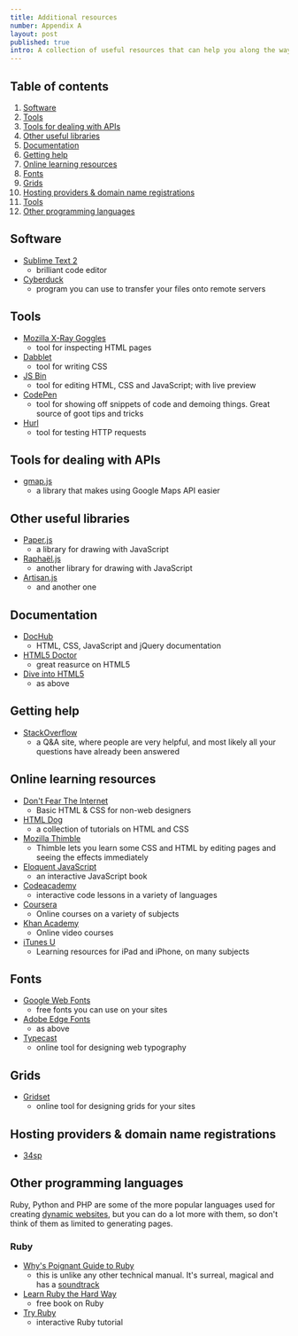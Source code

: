 ```yaml
---
title: Additional resources
number: Appendix A
layout: post
published: true
intro: A collection of useful resources that can help you along the way. 
---
```


## Table of contents 

1. [Software](#software)
2. [Tools](#tools)
3. [Tools for dealing with APIs](#tools_for_dealing_with_apis)
4. [Other useful libraries](#other_useful_libraries)
5. [Documentation](#documentation)
6. [Getting help](#getting_help)
7. [Online learning resources](#online_learning_resources)
8. [Fonts](#fonts)
9. [Grids](#grids)
10. [Hosting providers & domain name registrations](#hosting_providers__domain_name_registrations)
11. [Tools](#tools)
12. [Other programming languages](#other_programming_languages)

## Software

* [Sublime Text 2](http://www.sublimetext.com/)
	- brilliant code editor
* [Cyberduck](http://cyberduck.ch/)
	- program you can use to transfer your files onto remote servers

## Tools

* [Mozilla X-Ray Goggles](http://hackasaurus.org/en-US/goggles/)
	- tool for inspecting HTML pages
* [Dabblet](http://dabblet.com/)
	- tool for writing CSS
* [JS Bin](http://jsbin.com/welcome/1/edit)
	- tool for editing HTML, CSS and JavaScript; with live preview
* [CodePen](http://codepen.io/)
	- tool for showing off snippets of code and demoing things. Great source of goot tips and tricks
* [Hurl](http://hurl.it/)
	- tool for testing HTTP requests

## Tools for dealing with APIs

* [gmap.js](http://hpneo.github.com/gmaps/examples.html)
	- a library that makes using Google Maps API easier

## Other useful libraries

* [Paper.js](http://paperjs.org/)
	- a library for drawing with JavaScript
* [Raphaël.js](http://raphaeljs.com/)
	- another library for drawing with JavaScript
* [Artisan.js](http://artisanjs.com/)
	- and another one

## Documentation

* [DocHub](http://dochub.io/)
	- HTML, CSS, JavaScript and jQuery documentation
* [HTML5 Doctor](https://html5doctor.com/)
	- great reasurce on HTML5
* [Dive into HTML5](http://diveintohtml5.info/)
	- as above

## Getting help

* [StackOverflow](http://stackoverflow.com/)
	- a Q&A site, where people are very helpful, and most likely all your questions have already been answered 

## Online learning resources

* [Don't Fear The Internet](http://www.dontfeartheinternet.com/)
	- Basic HTML & CSS for non-web designers
* [HTML Dog](http://htmldog.com/)
	- a collection of tutorials on HTML and CSS
* [Mozilla Thimble](https://thimble.webmaker.org/en-US/projects)
	- Thimble lets you learn some CSS and HTML by editing pages and seeing the effects immediately
* [Eloquent JavaScript](http://eloquentjavascript.net/)
	- an interactive JavaScript book
* [Codeacademy](http://www.codecademy.com/)
	- interactive code lessons in a variety of languages
* [Coursera](https://www.coursera.org/)
	- Online courses on a variety of subjects
* [Khan Academy](http://www.khanacademy.org/)
	- Online video courses
* [iTunes U](http://www.apple.com/apps/itunes-u/index.html)
	- Learning resources for iPad and iPhone, on many subjects

## Fonts

* [Google Web Fonts](http://www.google.com/webfonts)
	- free fonts you can use on your sites
* [Adobe Edge Fonts](http://html.adobe.com/edge/webfonts/)
	- as above
* [Typecast](http://typecast.com/)
	- online tool for designing web typography

## Grids

* [Gridset](https://gridsetapp.com/)
	- online tool for designing grids for your sites

## Hosting providers & domain name registrations

* [34sp](http://www.34sp.com/)

## Other programming languages

Ruby, Python and PHP are some of the more popular languages used for creating [dynamic websites][1], but you can do a lot more with them, so don't think of them as limited to generating pages.

### Ruby

* [Why's Poignant Guide to Ruby](http://mislav.uniqpath.com/poignant-guide/)
	- this is unlike any other technical manual. It's surreal, magical and has a [soundtrack](http://mislav.uniqpath.com/poignant-guide/soundtrack/)
* [Learn Ruby the Hard Way](http://ruby.learncodethehardway.org/book/)
	- free book on Ruby
* [Try Ruby](http://tryruby.org/)
	- interactive Ruby tutorial

[1]: http://en.wikipedia.org/wiki/Website#Dynamic_website

<!-- ## Git

Still reading? Amazing. Let me then introduce you to a tool that's perhaps a little tricky to grasp at first, but once you do you will wonder how did you manage to live a fulfilling life beforehand.

Git (I know, I know, the name is *funny*) is a *version contro tool*. -->

